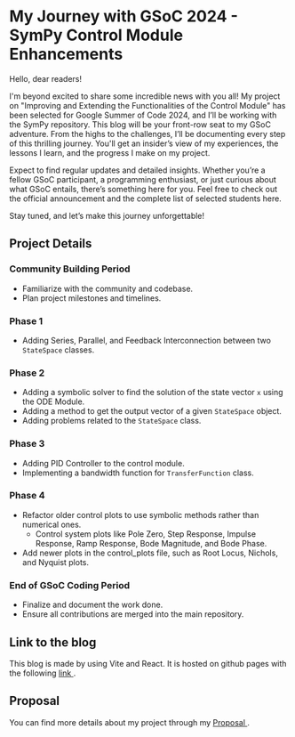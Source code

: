 # My Journey with GSoC 2024 - SymPy Control Module Enhancements

Hello, dear readers!

I'm beyond excited to share some incredible news with you all! My project on "Improving and Extending the Functionalities of the Control Module" has been selected for Google Summer of Code 2024, and I’ll be working with the SymPy repository. This blog will be your front-row seat to my GSoC adventure. From the highs to the challenges, I’ll be documenting every step of this thrilling journey. You'll get an insider’s view of my experiences, the lessons I learn, and the progress I make on my project.

Expect to find regular updates and detailed insights. Whether you’re a fellow GSoC participant, a programming enthusiast, or just curious about what GSoC entails, there’s something here for you. Feel free to check out the official announcement and the complete list of selected students here.

Stay tuned, and let’s make this journey unforgettable!

## Project Details

### Community Building Period

- Familiarize with the community and codebase.
- Plan project milestones and timelines.

### Phase 1

- Adding Series, Parallel, and Feedback Interconnection between two `StateSpace` classes.

### Phase 2

- Adding a symbolic solver to find the solution of the state vector `x` using the ODE Module.
- Adding a method to get the output vector of a given `StateSpace` object.
- Adding problems related to the `StateSpace` class.

### Phase 3

- Adding PID Controller to the control module.
- Implementing a bandwidth function for `TransferFunction` class.

### Phase 4

- Refactor older control plots to use symbolic methods rather than numerical ones.
  - Control system plots like Pole Zero, Step Response, Impulse Response, Ramp Response, Bode Magnitude, and Bode Phase.
- Add newer plots in the control_plots file, such as Root Locus, Nichols, and Nyquist plots.

### End of GSoC Coding Period

- Finalize and document the work done.
- Ensure all contributions are merged into the main repository.

## Link to the blog

This blog is made by using Vite and React. It is hosted on github pages with the following [link ](https://abhiphile.github.io/gsoc24-blog/).

## Proposal

You can find more details about my project through my [Proposal ](https://docs.google.com/document/d/1dmm7goYEyVcVkXrpwJm84yp6BmwfKrLB9rntZDA7R8g/edit).
